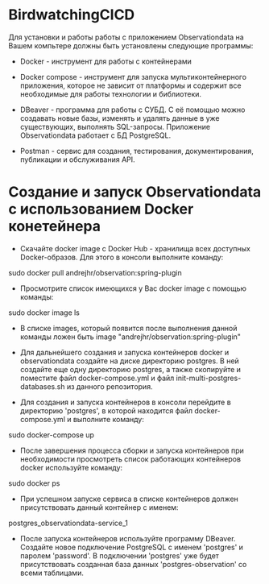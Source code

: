 # BirdwatchingCICD
Для установки и работы работы с приложением Observationdata на Вашем 
компьтере должны быть установлены следующие программы:

- Docker - инструмент для работы с контейнерами
- Docker compose - инструмент для запуска мультиконтейнерного 
приложения, которое не зависит от платформы и содержит все необходимые 
для работы технологии и библиотеки.
- DBeaver - программа для работы с СУБД. С её помощью можно создавать 
новые базы, изменять и удалять данные в уже существующих, 
выполнять SQL-запросы. Приложение Observationdata работает с БД PostgreSQL.

- Postman - сервис для создания, тестирования, документирования, 
публикации и обслуживания API.

# Создание и запуск Observationdata с использованием Docker конетейнера

- Скачайте docker image с Docker Hub - хранилища всех доступных Docker-образов. 
Для этого в консоли выполните команду: 

sudo docker pull andrejhr/observation:spring-plugin

- Просмотрите список имеющихся у Вас docker image с помощью команды: 

sudo docker image ls 

- В списке images, который появится после выполнения данной команды ложен быть image 
"andrejhr/observation:spring-plugin"
- Для дальнейшего создания и запуска контейнеров docker и observationdata создайте 
на диске директорию postgres. В ней создайте еще одну директорию postgres, а также 
скопируйте и поместите файл docker-compose.yml и файл init-multi-postgres-databases.sh
из данного репозитория.

- Для создания и запуска контейнеров в консоли перейдите в директорию 'postgres', 
в которой находится файл docker-compose.yml и выполните команду: 

sudo docker-compose up

- После завершения процесса сборки и запуска контейнеров при необходимости просмотреть список 
работающих контейнеров docker используйте команду:

sudo docker ps

- При успешном запуске сервиса в списке контейнеров должен присутствовать данный 
контейнер с именем:

postgres_observationdata-service_1

- После запуска контейнеров используйте программу DBeaver. Создайте новое подключение PostgreSQL с 
именем 'postgres' и паролем 'password'. В подключении 'postgres' уже будет присутствовать 
созданная база данных 'postgres-observation' со всеми таблицами.
